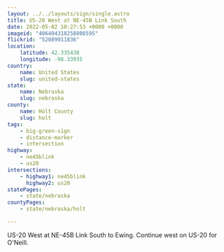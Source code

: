 ```yaml
---
layout: ../../layouts/sign/single.astro
title: US-20 West at NE-45B Link South
date: 2022-05-02 10:27:53 +0000 +0000
imageid: "406404318258808595"
flickrid: "52089911836"
location:
    latitude: 42.335438
    longitude: -98.33935
country:
    name: United States
    slug: united-states
state:
    name: Nebraska
    slug: nebraska
county:
    name: Holt County
    slug: holt
tags:
    - big-green-sign
    - distance-marker
    - intersection
highway:
    - ne45blink
    - us20
intersections:
    - highway1: ne45blink
      highway2: us20
statePages:
    - state/nebraska
countyPages:
    - state/nebraska/holt

---
```

US-20 West at NE-45B Link South to Ewing.  Continue west on US-20 for O'Neill.